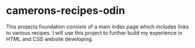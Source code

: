 # camerons-recipes-odin
This projects foundation consists of a main index page which
includes links to various recipes. I will use this project to further build my experience in HTML and CSS website developing. 